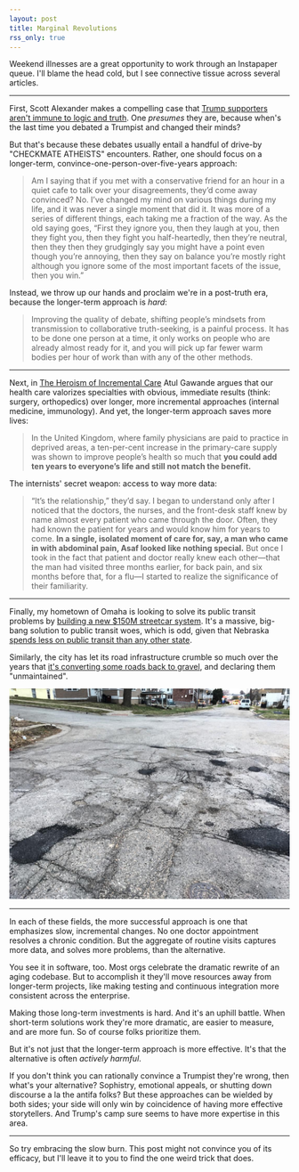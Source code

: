 ```yaml
---
layout: post
title: Marginal Revolutions
rss_only: true
---
```


Weekend illnesses are a great opportunity to work through an Instapaper queue.
I'll blame the head cold, but I see connective tissue across several articles.

---

First, Scott Alexander makes a compelling case that [Trump supporters aren't immune to logic and truth][ssc].
One _presumes_ they are, because when's the last time you debated a Trumpist and changed their minds?

But that's because these debates usually entail a handful of drive-by "CHECKMATE ATHEISTS" encounters.
Rather, one should focus on a longer-term, convince-one-person-over-five-years approach:

> Am I saying that if you met with a conservative friend for an hour in a quiet cafe to talk over your disagreements, they’d come away convinced? No. I’ve changed my mind on various things during my life, and it was never a single moment that did it. It was more of a series of different things, each taking me a fraction of the way. As the old saying goes, “First they ignore you, then they laugh at you, then they fight you, then they fight you half-heartedly, then they’re neutral, then they then they grudgingly say you might have a point even though you’re annoying, then they say on balance you’re mostly right although you ignore some of the most important facets of the issue, then you win.”

Instead, we throw up our hands and proclaim we're in a post-truth era, because the longer-term approach is _hard_:

> Improving the quality of debate, shifting people’s mindsets from transmission to collaborative truth-seeking, is a painful process. It has to be done one person at a time, it only works on people who are already almost ready for it, and you will pick up far fewer warm bodies per hour of work than with any of the other methods.

---

Next, in [The Heroism of Incremental Care][ny] Atul Gawande argues that our health care valorizes specialties with obvious, immediate results (think: surgery, orthopedics) over longer, more incremental approaches (internal medicine, immunology).
And yet, the longer-term approach saves more lives:

> In the United Kingdom, where family physicians are paid to practice in deprived areas, a ten-per-cent increase in the primary-care supply was shown to improve people’s health so much that **you could add ten years to everyone’s life and still not match the benefit.**

The internists' secret weapon: access to way more data:

> “It’s the relationship,” they’d say. I began to understand only after I noticed that the doctors, the nurses, and the front-desk staff knew by name almost every patient who came through the door. Often, they had known the patient for years and would know him for years to come. **In a single, isolated moment of care for, say, a man who came in with abdominal pain, Asaf looked like nothing special.** But once I took in the fact that patient and doctor really knew each other—that the man had visited three months earlier, for back pain, and six months before that, for a flu—I started to realize the significance of their familiarity.

---

Finally, my hometown of Omaha is looking to solve its public transit problems by [building a new \$150M streetcar system][owh1].
It's a massive, big-bang solution to public transit woes, which is odd, given that Nebraska [spends less on public transit than any other state](https://twitter.com/peraun/status/839926603484389377).

Similarly, the city has let its road infrastructure crumble so much over the years that [it's converting some roads back to gravel][nytomaha], and declaring them "unmaintained".

![Potholes](../images/potholes.jpg)

---

In each of these fields, the more successful approach is one that emphasizes slow, incremental changes.
No one doctor appointment resolves a chronic condition.
But the aggregate of routine visits captures more data, and solves more problems, than the alternative.

You see it in software, too. Most orgs celebrate the dramatic rewrite of an aging codebase.
But to accomplish it they'll move resources away from longer-term projects, like making testing and continuous integration more consistent across the enterprise.

Making those long-term investments is hard. And it's an uphill battle. When short-term solutions work they're more dramatic, are easier to measure, and are more fun. So of course folks prioritize them.

But it's not just that the longer-term approach is more effective. It's that the alternative is often _actively harmful_.

If you don't think you can rationally convince a Trumpist they're wrong, then what's your alternative?
Sophistry, emotional appeals, or shutting down discourse a la the antifa folks?
But these approaches can be wielded by both sides; your side will only win by coincidence of having more effective storytellers.
And Trump's camp sure seems to have more expertise in this area.

---

So try embracing the slow burn. This post might not convince you of its efficacy, but I'll leave it to you to find the one weird trick that does.

[ny]: http://www.newyorker.com/magazine/2017/01/23/the-heroism-of-incremental-care
[ssc]: http://slatestarcodex.com/2017/03/24/guided-by-the-beauty-of-our-weapons/
[owh1]: http://www.omaha.com/news/metro/assessment-puts-cost-of-omaha-streetcar-at-million-suggests-ways/article_e18effd5-df6c-543a-b6df-5f09ebf74c17.html
[nytomaha]: https://www.nytimes.com/2017/03/07/us/omahas-answer-to-costly-potholes-go-back-to-gravel-roads.html?_r=0

